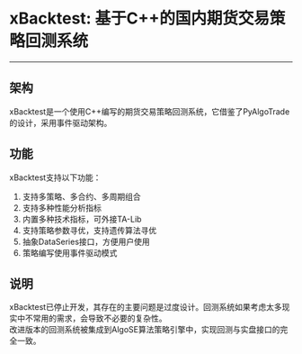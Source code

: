 # xBacktest: 基于C++的国内期货交易策略回测系统  
---
## 架构  
xBacktest是一个使用C++编写的期货交易策略回测系统，它借鉴了PyAlgoTrade的设计，采用事件驱动架构。   
## 功能
xBacktest支持以下功能：  
1. 支持多策略、多合约、多周期组合  
2. 支持多种性能分析指标  
3. 内置多种技术指标，可外接TA-Lib  
4. 支持策略参数寻优，支持遗传算法寻优  
5. 抽象DataSeries接口，方便用户使用  
6. 策略编写使用事件驱动模式
## 说明
xBacktest已停止开发，其存在的主要问题是过度设计。回测系统如果考虑太多现实中不常用的需求，会导致不必要的复杂性。  
改进版本的回测系统被集成到AlgoSE算法策略引擎中，实现回测与实盘接口的完全一致。
